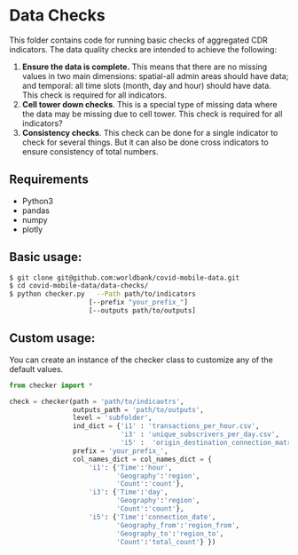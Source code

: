 # Data Checks

This folder contains code for running basic checks of aggregated CDR indicators. The data quality checks are intended to achieve the following:
1. **Ensure the data is complete.** This means that there are no missing values in two main dimensions: spatial-all admin areas should have data; and temporal: all time slots (month, day and hour) should have data. This check is required for all indicators.
2. **Cell tower down checks**. This is a special type of missing data where the data may be missing due to cell tower. This check is required for all indicators?
3. **Consistency checks**. This check can be done for a single indicator to check for several things. But it can also be done cross indicators to ensure consistency of total numbers.

## Requirements

- Python3
- pandas
- numpy
- plotly

## Basic usage:

```bash
$ git clone git@github.com:worldbank/covid-mobile-data.git
$ cd covid-mobile-data/data-checks/
$ python checker.py   --Path path/to/indicators
                    [--prefix "your_prefix_"]
                    [--outputs path/to/outputs]
```

## Custom usage:
You can create an instance of the checker class to customize any of the default values.

```python
from checker import *

check = checker(path = 'path/to/indicaotrs',
                outputs_path = 'path/to/outputs',
                level = 'subfolder',
                ind_dict = {'i1' : 'transactions_per_hour.csv',
                            'i3' : 'unique_subscrivers_per_day.csv',
                            'i5' :  'origin_destination_connection_matrix_per_day.csv'},
                prefix = 'your_prefix_',
                col_names_dict = col_names_dict = {
                    'i1': {'Time':'hour', 
                           'Geography':'region',
                           'Count':'count'},
                    'i3': {'Time':'day',
                           'Geography':'region',
                           'Count':'count'},
                    'i5': {'Time':'connection_date',
                           'Geography_from':'region_from',
                           'Geography_to':'region_to',
                           'Count':'total_count'} })
```
